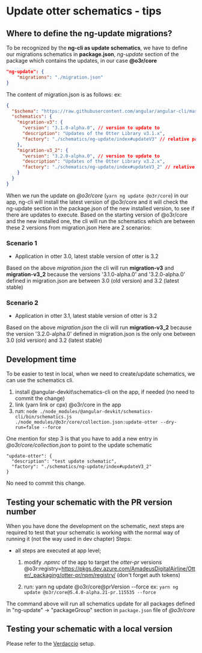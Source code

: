# Update otter schematics - tips

## Where to define the ng-update migrations?

To be recognized by the __ng-cli as update schematics__, we have to define our migrations schematics in
__package.json__, _ng-update_ section of the package which contains the updates, in our case __@o3r/core__

```json
"ng-update": {
    "migrations": "./migration.json"
}
```

The content of migration.json is as follows:
ex:

```json
{
  "$schema": "https://raw.githubusercontent.com/angular/angular-cli/master/packages/angular_devkit/schematics/collection-schema.json",
  "schematics": {
    "migration-v3": {
      "version": "3.1.0-alpha.0", // version to update to
      "description": "Updates of the Otter Library v3.1.x",
      "factory": "./schematics/ng-update/index#updateV3" // relative path to the schematics factory function to execute
    },
    "migration-v3_2": {
      "version": "3.2.0-alpha.0", // version to update to
      "description": "Updates of the Otter Library v3.2.x",
      "factory": "./schematics/ng-update/index#updateV3_2" // relative path to the schematics factory function to execute
    }
  }
}
```

When we run the update on _@o3r/core_ (```yarn ng update @o3r/core```) in our app, ng-cli will install the latest version of @o3r/core and
it will check the ng-update section in the package.json of the new installed version, to see if there are updates to execute.
Based on the starting version of @o3r/core and the new installed one, the cli will run the schematics which are between these 2 versions from migration.json
Here are 2 scenarios:

### Scenario 1

- Application in otter 3.0, latest stable version of otter is 3.2

Based on the above _migration.json_ the cli will run __migration-v3__ and __migration-v3_2__ because the versions '3.1.0-alpha.0' and '3.2.0-alpha.0' defined in migration.json are between 3.0 (old version) and 3.2 (latest stable)

### Scenario 2

- Application in otter 3.1, latest stable version of otter is 3.2

Based on the above _migration.json_ the cli will run __migration-v3_2__ because the version '3.2.0-alpha.0' defined in migration.json is the only one between 3.0 (old version) and 3.2 (latest stable)

## Development time

To be easier to test in local, when we need to create/update schematics, we can use the schematics cli.

  1. install @angular-devkit\schematics-cli on the app, if needed (no need to commit the change)
  2. link (yarn link or cpx) @o3r/core in the app
  3. run:
  ```node ./node_modules/@angular-devkit/schematics-cli/bin/schematics.js ./node_modules/@o3r/core/collection.json:update-otter --dry-run=false --force```

One mention for step 3 is that you have to add a new entry in _@o3r/core/collection.json_ to point to the update schematic

```
"update-otter": {
  "description": "test update schematic",
  "factory": "./schematics/ng-update/index#updateV3_2"
}
```

No need to commit this change.

## Testing your schematic with the PR version number

When you have done the development on the schematic, next steps are required to test that your schematic is working with the normal way of running it (not the way used in dev chapter)
Steps:

- all steps are executed at app level;

  1. modify _.npmrc_ of the app to target the _otter-pr_ versions
  @o3r:registry=<https://pkgs.dev.azure.com/AmadeusDigitalAirline/Otter/_packaging/otter-pr/npm/registry/> (don't forget auth tokens)

  2. run: yarn ng update @o3r/core@prVersion --force
  ex: ```yarn ng update @o3r/core@5.4.0-alpha.21-pr.115535 --force```

The command above will run all schematics update for all packages defined in "ng-update" -> "packageGroup" section in `package.json` file of _@o3r/core_

## Testing your schematic with a local version

Please refer to the [Verdaccio](../../.verdaccio/README.md) setup.
